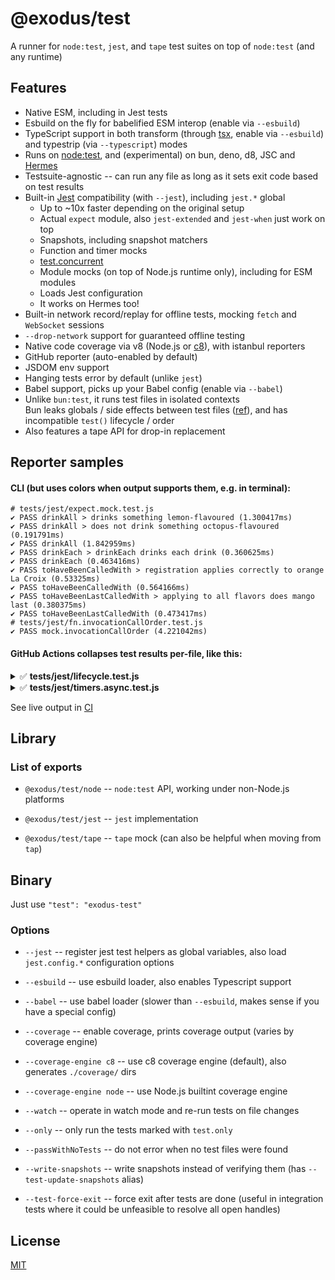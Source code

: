 # @exodus/test

A runner for `node:test`, `jest`, and `tape` test suites on top of `node:test` (and any runtime)

## Features

- Native ESM, including in Jest tests
- Esbuild on the fly for babelified ESM interop (enable via `--esbuild`)
- TypeScript support in both transform (through [tsx](https://tsx.is/), enable via `--esbuild`)
  and typestrip (via `--typescript`) modes
- Runs on [node:test](https://nodejs.org/api/test.html), and (experimental) on bun, deno, d8, JSC and
  [Hermes](https://hermesengine.dev)
- Testsuite-agnostic -- can run any file as long as it sets exit code based on test results
- Built-in [Jest](https://jestjs.io) compatibility (with `--jest`), including `jest.*` global
  - Up to ~10x faster depending on the original setup
  - Actual `expect` module, also `jest-extended` and `jest-when` just work on top
  - Snapshots, including snapshot matchers
  - Function and timer mocks
  - [test.concurrent]()
  - Module mocks (on top of Node.js runtime only), including for ESM modules
  - Loads Jest configuration
  - It works on Hermes too!
- Built-in network record/replay for offline tests, mocking `fetch` and `WebSocket` sessions
- `--drop-network` support for guaranteed offline testing
- Native code coverage via v8 (Node.js or [c8](https://github.com/bcoe/c8)), with istanbul reporters
- GitHub reporter (auto-enabled by default)
- JSDOM env support
- Hanging tests error by default (unlike `jest`)
- Babel support, picks up your Babel config (enable via `--babel`)
- Unlike `bun:test`, it runs test files in isolated contexts \
  Bun leaks globals / side effects between test files ([ref](https://github.com/oven-sh/bun/issues/6024)),
  and has incompatible `test()` lifecycle / order
- Also features a tape API for drop-in replacement

## Reporter samples

#### CLI (but uses colors when output supports them, e.g. in terminal):

```console
# tests/jest/expect.mock.test.js
✔ PASS drinkAll > drinks something lemon-flavoured (1.300417ms)
✔ PASS drinkAll > does not drink something octopus-flavoured (0.191791ms)
✔ PASS drinkAll (1.842959ms)
✔ PASS drinkEach > drinkEach drinks each drink (0.360625ms)
✔ PASS drinkEach (0.463416ms)
✔ PASS toHaveBeenCalledWith > registration applies correctly to orange La Croix (0.53325ms)
✔ PASS toHaveBeenCalledWith (0.564166ms)
✔ PASS toHaveBeenLastCalledWith > applying to all flavors does mango last (0.380375ms)
✔ PASS toHaveBeenLastCalledWith (0.473417ms)
# tests/jest/fn.invocationCallOrder.test.js
✔ PASS mock.invocationCallOrder (4.221042ms)
```

#### GitHub Actions collapses test results per-file, like this:

<details>
 <summary>✅ <strong>tests/jest/lifecycle.test.js</strong></summary>
 <pre>
  ✔ PASS A > B > C (3.26166ms)
  ✔ PASS A > B > D (1.699463ms)
  ✔ PASS A > B (6.72719ms)
  ✔ PASS A > E > F (1.117997ms)
  ✔ PASS A > E > G > H (1.330904ms)
  ✔ PASS A > E > G (1.94971ms)
  ✔ PASS A > E (3.821825ms)
  ✔ PASS A > I (0.533096ms)
  ✔ PASS A (13.887889ms)
  ✔ PASS J (0.373187ms)
  ✔ PASS K > L (0.659852ms)
  ✔ PASS K (1.143195ms)
 </pre>
</details><details>
 <summary>✅ <strong>tests/jest/timers.async.test.js</strong></summary>
 <pre>
  ✔ PASS advanceTimersByTime() does not let microtasks to pass (5.326604ms)
  ✔ PASS advanceTimersByTime() does not let microtasks to pass even with await (1.336064ms)
  ✔ PASS advanceTimersByTimeAsync() lets microtasks to pass (6.99526ms)
  ✔ PASS advanceTimersByTimeAsync() lets microtasks to pass, chained (10.131664ms)
  ✔ PASS advanceTimersByTimeAsync() lets microtasks to pass, longer chained (8.635472ms)
  ✔ PASS advanceTimersByTimeAsync() lets microtasks to pass, async chain (56.937983ms)
 </pre>
</details>

See live output in [CI](https://github.com/ExodusMovement/test/actions/workflows/checks.yaml)

## Library

### List of exports

- `@exodus/test/node` -- `node:test` API, working under non-Node.js platforms

- `@exodus/test/jest` -- `jest` implementation

- `@exodus/test/tape` -- `tape` mock (can also be helpful when moving from `tap`)

## Binary

Just use `"test": "exodus-test"`

### Options

- `--jest` -- register jest test helpers as global variables, also load `jest.config.*` configuration options

- `--esbuild` -- use esbuild loader, also enables Typescript support

- `--babel` -- use babel loader (slower than `--esbuild`, makes sense if you have a special config)

- `--coverage` -- enable coverage, prints coverage output (varies by coverage engine)

- `--coverage-engine c8` -- use c8 coverage engine (default), also generates `./coverage/` dirs

- `--coverage-engine node` -- use Node.js builtint coverage engine

- `--watch` -- operate in watch mode and re-run tests on file changes

- `--only` -- only run the tests marked with `test.only`

- `--passWithNoTests` -- do not error when no test files were found

- `--write-snapshots` -- write snapshots instead of verifying them (has `--test-update-snapshots` alias)

- `--test-force-exit` -- force exit after tests are done (useful in integration tests where it could be unfeasible to resolve all open handles)

## License

[MIT](./LICENSE)

